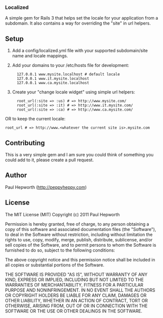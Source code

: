 ### Localized

A simple gem for Rails 3 that helps set the locale for your application from a
subdomain. It also contains a way for overriding the "site" in url helpers.

## Setup

1. Add a config/localized.yml file with your supported subdomain/site name and locale mappings.

2. Add your domains to your /etc/hosts file for development:

         127.0.0.1 www.mysite.localhost # default locale
         127.0.0.1 www.it.mysite.localhost
         127.0.0.1 www.ca.mysite.localhost

3. Create your "change locale widget" using simple url helpers:

         root_url(:site => :us) # => http://www.mysite.com/
         root_url(:site => :it) # => http://www.it.mysite.com/
         root_url(:site => :ca) # => http://www.ca.mysite.com/

OR to keep the current locale:

    root_url # => http://www.<whatever the current site is>.mysite.com

## Contributing

This is a very simple gem and I am sure you could think of something you could
add to it, please create a pull request.

## Author

Paul Hepworth (http://peppyheppy.com)

## License

The MIT License (MIT)
Copyright (c) 2011 Paul Hepworth

Permission is hereby granted, free of charge, to any person obtaining a copy of this software and associated documentation files (the "Software"), to deal in the Software without restriction, including without limitation the rights to use, copy, modify, merge, publish, distribute, sublicense, and/or sell copies of the Software, and to permit persons to whom the Software is furnished to do so, subject to the following conditions:

The above copyright notice and this permission notice shall be included in all copies or substantial portions of the Software.

THE SOFTWARE IS PROVIDED "AS IS", WITHOUT WARRANTY OF ANY KIND, EXPRESS OR IMPLIED, INCLUDING BUT NOT LIMITED TO THE WARRANTIES OF MERCHANTABILITY, FITNESS FOR A PARTICULAR PURPOSE AND NONINFRINGEMENT. IN NO EVENT SHALL THE AUTHORS OR COPYRIGHT HOLDERS BE LIABLE FOR ANY CLAIM, DAMAGES OR OTHER LIABILITY, WHETHER IN AN ACTION OF CONTRACT, TORT OR OTHERWISE, ARISING FROM, OUT OF OR IN CONNECTION WITH THE SOFTWARE OR THE USE OR OTHER DEALINGS IN THE SOFTWARE.

